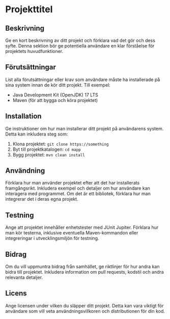 # Projekttitel

## Beskrivning

Ge en kort beskrivning av ditt projekt och förklara vad det gör och dess syfte. Denna sektion bör ge potentiella användare en klar förståelse för projektets huvudfunktioner.

## Förutsättningar

List alla förutsättningar eller krav som användare måste ha installerade på sina system innan de kör ditt projekt. Till exempel:

- Java Development Kit (OpenJDK) 17 LTS
- Maven (för att bygga och köra projektet)

## Installation

Ge instruktioner om hur man installerar ditt projekt på användarens system. Detta kan inkludera steg som:

1. Klona projektet: `git clone https://something`
2. Byt till projektkatalogen: `cd mapp`
3. Bygg projektet: `mvn clean install`

## Användning

Förklara hur man använder projektet efter att det har installerats framgångsrikt. Inkludera exempel och detaljer om hur användare kan interagera med programmet. Om det är ett bibliotek, förklara hur man integrerar det i deras egna projekt.

## Testning

Ange att projektet innehåller enhetstester med JUnit Jupiter. Förklara hur man kör testerna, inklusive eventuella Maven-kommandon eller integreringar i utvecklingsmiljön för testning.

## Bidrag

Om du vill uppmuntra bidrag från samhället, ge riktlinjer för hur andra kan bidra till projektet. Inkludera information om pull requests, kodstil och andra relevanta detaljer.

## Licens

Ange licensen under vilken du släpper ditt projekt. Detta kan vara viktigt för användare som vill veta användningsvillkoren och distributionen för din kod.
